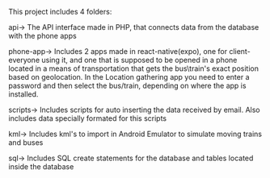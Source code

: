 This project includes 4 folders:

api-> The API interface made in PHP, that connects data from the database with the phone apps

phone-app-> Includes 2 apps made in react-native(expo), one for client-everyone using it, and one that is supposed to be opened in a phone located in a means of transportation that gets the bus\train's exact position based on geolocation. In the Location gathering app you need to enter a password and then select the bus/train, depending on where the app is installed.

scripts-> Includes scripts for auto inserting the data received by email. Also includes data specially formated for this scripts

kml-> Includes kml's to import in Android Emulator to simulate moving trains and buses

sql-> Includes SQL create statements for the database and tables located inside the database
